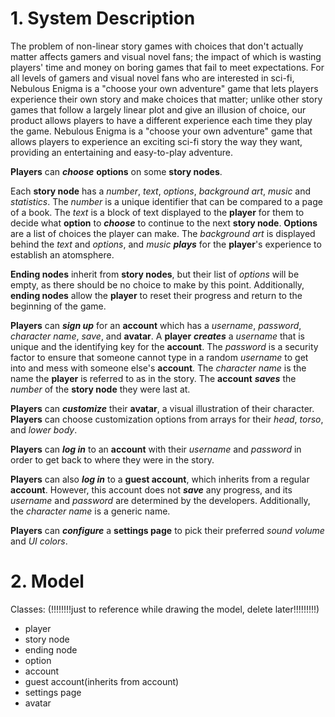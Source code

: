 # 1. System Description

The problem of non-linear story games with choices that don't actually matter affects gamers and visual novel fans; the impact of which is wasting players' time and money on boring games that fail to meet expectations. For all levels of gamers and visual novel fans who are interested in sci-fi, Nebulous Enigma is a "choose your own adventure" game that lets players experience their own story and make choices that matter; unlike other story games that follow a largely linear plot and give an illusion of choice, our product allows players to have a different experience each time they play the game. Nebulous Enigma is a "choose your own adventure" game that allows players to experience an exciting sci-fi story the way they want, providing an entertaining and easy-to-play adventure.

**Players** can **_choose_** **options** on some **story nodes**. 

Each **story node** has a _number_, _text_, _options_, _background art_, _music_ and _statistics_. The _number_ is a unique identifier that can be compared to a page of a book. The _text_ is a block of text displayed to the **player** for them to decide what **option** to **_choose_** to continue to the next **story node**. **Options** are a list of choices the player  can make. The _background art_ is displayed behind the _text_ and _options_, and _music_ **_plays_** for the **player**'s experience to establish an atomsphere.

**Ending nodes** inherit from **story nodes**, but their list of _options_ will be empty, as there should be no choice to make by this point. Additionally, **ending nodes** allow the **player** to reset their progress and return to the beginning of the game. 

**Players** can **_sign up_** for an **account** which has a _username_, _password_, _character name_, _save_, and **avatar**. A **player** **_creates_** a _username_ that is unique and the identifying key for the **account**. The _password_ is a security factor to ensure that someone cannot type in a random _username_ to get into and mess with someone else's **account**. The _character name_ is the name the **player** is referred to as in the story. The **account** **_saves_** the *number* of the **story node** they were last at.

**Players** can **_customize_** their **avatar**, a visual illustration of their character. **Players** can choose customization options from arrays for their _head_, _torso_, and _lower body_.

**Players** can **_log in_** to an **account** with their _username_ and _password_ in order to get back to where they were in the story.

**Players** can also **_log in_** to a **guest account**, which inherits from a regular **account**. However, this account does not **_save_** any progress, and its _username_ and _password_ are determined by the developers. Additionally, the _character name_ is a generic name.

**Players** can **_configure_** a **settings page** to pick their preferred _sound volume_ and _UI colors_.



# 2. Model

 Classes: (!!!!!!!!just to reference while drawing the model, delete later!!!!!!!!!)
- player
- story node
- ending node
- option
- account
- guest account(inherits from account)
- settings page
- avatar
